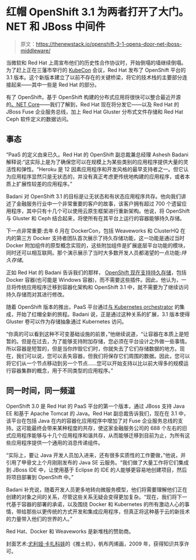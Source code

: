 # 红帽 OpenShift 3.1 为两者打开了大门。NET 和 JBoss 中间件

> 原文：<https://thenewstack.io/openshift-3-1-opens-door-net-jboss-middleware/>

当微软和 Red Hat 上周宣布他们的历史性合作协议时，开始倒塌的墙继续倒塌。为了赶上正在三藩市举行的 [KubeCon](https://kubecon.io/) 会议，Red Hat 发布了 OpenShift 平台的 3.1 版本。这个新版本建立了以前不存在的关键桥梁，将它的技术栈的主要部分连接起来——其中一些是 Red Hat 的部分。

有了 OpenShift，基于 OpenShift 构建的分布式应用将很快可以整合最近开源的[。NET Core](https://thenewstack.io/the-opportunity-of-net-core-and-why-it-will-not-fade-away/)——我们了解到，Red Hat 现在将分发它——以及 Red Hat 的 JBoss Fuse 企业服务总线，加上 Red Hat Gluster 分布式文件存储和 Red Hat Ceph 软件定义的数据访问。

## 事态

“PaaS 的定义由来已久。Red Hat 的 OpenShift 副总裁兼总经理 Ashesh Badani 解释说:“这实际上是为了确保您可以在规模上为某些类别的应用程序提供大量的灵活性和弹性。“Heroku 是 12 因素应用程序和开发风格的最早支持者之一。但它认为应用程序显然只是无状态的，并没有真正考虑更传统地构建的应用程序，或者本质上扩展性较差的应用程序。”

Badani 对 OpenShift 3.1 的目标是让无状态和有状态应用程序共存。他向我们讲述了金融服务行业中一个非常重要的客户的故事，该客户拥有超过 700 个遗留应用程序，其中只有十几个可以使用云原生框架进行重新架构。他说，将 OpenShift 与 Gluster 和 Ceph 结合起来，将使所有在其平台上运行的容器能够持久存储。

下一点非常重要:去年 6 月在 DockerCon，包括 Weaveworks 和 ClusterHQ 在内的第三方 Docker 支持者团队首次展示了持久存储功能，这一功能是通过当时 Docker 附加组件的原型概念实现的，这些附加组件是扩展底层平台功能的模块，同时还可以相互联网。那个演示展示了当时大多数开发人员都渴望的一点功能:*持久存储*。

正如 Red Hat 的 Badani 告诉我们的那样， [OpenShift 现在支持持久存储](https://thenewstack.io/the-real-docker-ecosystem-launches-with-plugins/)，包括 Docker 容器(也可能是 Windows 容器)，而不需要这些插件。因此，他认为，一旦将传统应用程序迁移到容器化架构和 OpenShift 3.1 中，就不需要为了继续访问持久存储而对其进行修改。

随着 OpenShift 版本的推出，PaaS 平台通过[与 Kubernetes orchestrator](https://thenewstack.io/shift-red-hat-openshift-part-2-cartridges-kubernetes/) 的集成，开始了红帽全新的旅程。Badani 说，正是通过这种关系的扩展，3.1 版本使得 Gluster 卷可以作为存储抽象通过 Kubernetes 访问。

“你真的可以看到这种不可变基础设施的前景，”他继续说道，“让容器在本质上是短暂的。但是在过去，为了能够支持附加存储，您必须在平台设计之外做一些事情。所以容器是短暂的，但是当你炸毁它们时，你就失去了它们存储数据的地方。现在，我们可以说，您可以丢失容器，但我们将保存它们周围的数据。因此，您可以将它们从一个节点移动到另一个节点……您可以开始支持以比以前大得多的规模运行容器集群的概念，用于不同类型的应用程序。”

## 同一时间，同一频道

OpenShift 3.0 是 Red Hat 的 PaaS 平台的第一个版本，通过 JBoss 支持 Java EE 和基于 Apache Tomcat 的 Java。Red Hat 副总裁告诉我们，现在在 3.1 中，该平台在包括 Java 在内的容器化应用程序中增加了对 Fuse 企业服务总线的支持。这可能最终会带来某种程度的共存，使这家金融服务公司的 688 个左右的旧式应用程序能够与十几个应用程序和谐共存，从而能够迁移到目前为止，为所有这些应用程序提供一个通用的消息传递组件。

“实际上，要让 Java 开发人员加入进来，还有很多实质性的工作要做，”他说，并引用了甲骨文上个月刚刚发布的 Java SE 云服务。“我们做了大量工作将它们集成到 JBoss IDE 中，让使用基于 Eclipse 的 IDE 的人能够更容易地创建项目，然后将项目部署到 OpenShift 中。”

Badani 补充说，随着开发人员更多地转向微服务模型，他们将需要理解他们正在创建的对象之间的关系，尽管这些关系无疑会变得更加复杂。“现在，我们将下一代基于容器的部署的承诺，以及围绕 Docker 和 Kubernetes 的所有激动人心的事情，带给那些以更传统的方式开发和集成应用程序，但真正将这种基于云的新技术的力量带入他们的世界的人。”

Red Hat、Docker 和 Weaveworks 是新堆栈的赞助商。

封面艺术:[尤利娅·卡扎科娃](http://www.yulia-kazak.de/)的《推土机》，帆布丙烯画，2009 年，获得知识共享许可。

<svg xmlns:xlink="http://www.w3.org/1999/xlink" viewBox="0 0 68 31" version="1.1"><title>Group</title> <desc>Created with Sketch.</desc></svg>